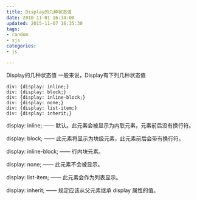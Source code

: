 ```yaml
---
title: Display的几种状态值
date: 2010-11-01 16:34:00
updated: 2015-11-07 16:35:30
tags: 
- random
- sjs
categories: 
- js

---
```

Display的几种状态值
一般来说，Display有下列几种状态值

    div: {display: inline;}
    div: {display: block;}
    div: {display: inline-block;}
    div: {display: none;}
    div: {display: list-item;}
    div: {display: inherit;}

display: inline; —— 默认。此元素会被显示为内联元素，元素前后没有换行符。


<!--more-->


display: block; —— 此元素将显示为块级元素，此元素前后会带有换行符。

display: inline-block; —— 行内块元素。

display: none; —— 此元素不会被显示。

display: list-item; —— 此元素会作为列表显示。

display: inherit; —— 规定应该从父元素继承 display 属性的值。